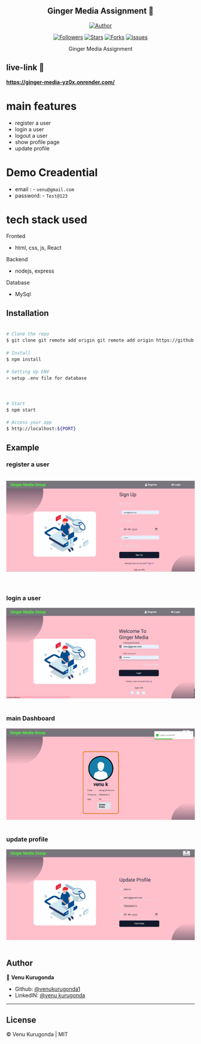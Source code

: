 <h2 align='center'>Ginger Media Assignment 📃</h2>
<p align="center">
<a href="https://github.com/venukurugonda1"><img title="Author" src="https://img.shields.io/badge/Author-venukurugonda1--red.svg?style=for-the-badge&logo=github"></a>
</p>

<p align="center">
<a href="https://github.com/venukurugonda1/"><img title="Followers" src="https://img.shields.io/github/followers/venukurugonda1?color=teal&style=flat-square"></a>
<a href="https://github.com/venukurugonda1/ginger-group/stargazers/"><img title="Stars" src="https://img.shields.io/github/stars/venukurugonda1/ginger-group?color=brown&style=flat-square"></a>
<a href="https://github.com/venukurugonda1/ginger-group/network/members"><img title="Forks" src="https://img.shields.io/github/forks/venukurugonda1/ginger-group?color=lightgrey&style=flat-square"></a>
<a href="https://github.com/venukurugonda1/ginger-group/issues"><img title="issues" src="https://img.shields.io/github/issues/venukurugonda1/ginger-group?style=flat-square">
</a>

</p>

<p align="center">
    Ginger Media Assignment
</p>

## live-link 🔗

<a target="_blank" href="https://ginger-media-yz0x.onrender.com/"><b>https://ginger-media-yz0x.onrender.com/</b></a>

# main features

- register a user
- login a user
- logout a user
- show profile page
- update profile

# Demo Creadential

- email : - `venu@gmail.com`
- password: - `Test@123`

# tech stack used

Fronted

- html, css, js, React

Backend

- nodejs, express

Database

- MySql

## Installation

```sh

# Clone the repo
$ git clone git remote add origin git remote add origin https://github.com/venukurugonda1/ginger-group.git

# Install
$ npm install

# Setting Up ENV
> setup .env file for database



# Start
$ npm start

# Access your app
$ http://localhost:${PORT}

```

## Example

### register a user

<br/>
<div align="center">
  <img  src="./example/signup.png" />
</div>
<br/>
<br/>

### login a user

<div align="center">
  <img  src="./example/singin.png" />
</div>
<br/>

### main Dashboard

<div align="center">
  <img  src="./example/profile.png" />
</div>
<br/>

### update profile

<div align="center">
  <img  src="./example/update_profile.png" />
</div>
<br/>

## Author

👤 **Venu Kurugonda**

- Github: [@venukurugonda1](https://github.com/venukurugonda1)
- LinkedIN: [@venu kurugonda](https://www.linkedin.com/in/venukurugonda/)

---

## License

&copy; Venu Kurugonda | MIT
